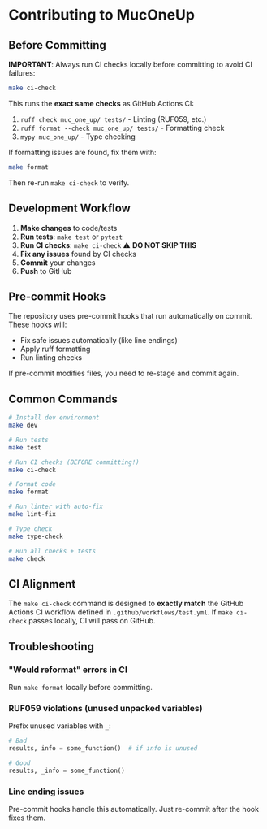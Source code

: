 # Contributing to MucOneUp

## Before Committing

**IMPORTANT**: Always run CI checks locally before committing to avoid CI failures:

```bash
make ci-check
```

This runs the **exact same checks** as GitHub Actions CI:
1. `ruff check muc_one_up/ tests/` - Linting (RUF059, etc.)
2. `ruff format --check muc_one_up/ tests/` - Formatting check
3. `mypy muc_one_up/` - Type checking

If formatting issues are found, fix them with:
```bash
make format
```

Then re-run `make ci-check` to verify.

## Development Workflow

1. **Make changes** to code/tests
2. **Run tests**: `make test` or `pytest`
3. **Run CI checks**: `make ci-check` ⚠️ **DO NOT SKIP THIS**
4. **Fix any issues** found by CI checks
5. **Commit** your changes
6. **Push** to GitHub

## Pre-commit Hooks

The repository uses pre-commit hooks that run automatically on commit. These hooks will:
- Fix safe issues automatically (like line endings)
- Apply ruff formatting
- Run linting checks

If pre-commit modifies files, you need to re-stage and commit again.

## Common Commands

```bash
# Install dev environment
make dev

# Run tests
make test

# Run CI checks (BEFORE committing!)
make ci-check

# Format code
make format

# Run linter with auto-fix
make lint-fix

# Type check
make type-check

# Run all checks + tests
make check
```

## CI Alignment

The `make ci-check` command is designed to **exactly match** the GitHub Actions CI workflow defined in `.github/workflows/test.yml`. If `make ci-check` passes locally, CI will pass on GitHub.

## Troubleshooting

### "Would reformat" errors in CI
Run `make format` locally before committing.

### RUF059 violations (unused unpacked variables)
Prefix unused variables with `_`:
```python
# Bad
results, info = some_function()  # if info is unused

# Good
results, _info = some_function()
```

### Line ending issues
Pre-commit hooks handle this automatically. Just re-commit after the hook fixes them.
